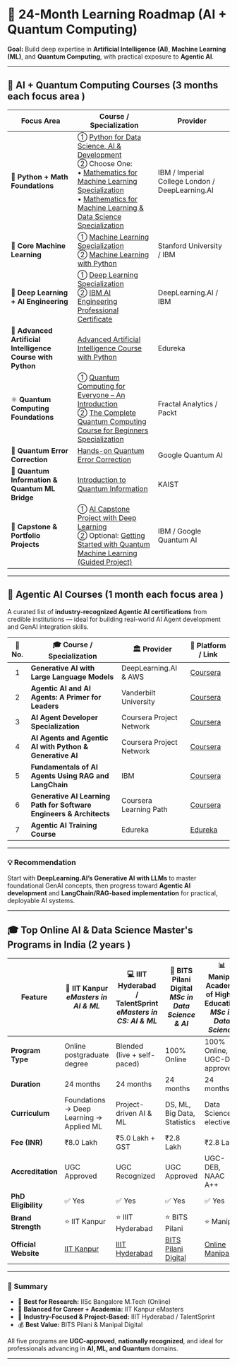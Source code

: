 # 🧭 24-Month Learning Roadmap (AI + Quantum Computing)

**Goal:** Build deep expertise in **Artificial Intelligence (AI)**, **Machine Learning (ML)**, and **Quantum Computing**, with practical exposure to **Agentic AI**.

---

## 📘 AI + Quantum Computing Courses (3 months each focus area )

| **Focus Area** | **Course / Specialization** | **Provider** |
|----------------|-----------------------------|---------------|
| 🧮 **Python + Math Foundations** | ① [Python for Data Science, AI & Development](https://www.coursera.org/learn/python-for-applied-data-science-ai) <br>② Choose One:<br>• [Mathematics for Machine Learning Specialization](https://www.coursera.org/specializations/mathematics-machine-learning)<br>• [Mathematics for Machine Learning & Data Science Specialization](https://www.coursera.org/specializations/mathematics-for-machine-learning-and-data-science) | IBM / Imperial College London / DeepLearning.AI |
| 🤖 **Core Machine Learning** | ① [Machine Learning Specialization](https://www.coursera.org/specializations/machine-learning-introduction)<br>② [Machine Learning with Python](https://www.coursera.org/learn/machine-learning-with-python) | Stanford University / IBM |
| 🧠 **Deep Learning + AI Engineering** | ① [Deep Learning Specialization](https://www.coursera.org/specializations/deep-learning)<br>② [IBM AI Engineering Professional Certificate](https://www.coursera.org/professional-certificates/ai-engineer) | DeepLearning.AI / IBM |
| 🧩 **Advanced Artificial Intelligence Course with Python** | [Advanced Artificial Intelligence Course with Python](https://www.edureka.co/advanced-artificial-intelligence-course-python) | Edureka |
| ⚛️ **Quantum Computing Foundations** | ① [Quantum Computing for Everyone – An Introduction](https://www.coursera.org/learn/quantum-computing-for-everyone-an-introduction)<br>② [The Complete Quantum Computing Course for Beginners Specialization](https://www.coursera.org/specializations/packt-the-complete-quantum-computing-course-for-beginners) | Fractal Analytics / Packt |
| 🧠 **Quantum Error Correction** | [Hands-on Quantum Error Correction](https://www.coursera.org/learn/quantum-error-correction) | Google Quantum AI |
| 🔐 **Quantum Information & Quantum ML Bridge** | [Introduction to Quantum Information](https://www.coursera.org/learn/introduction-to-quantum-information) | KAIST |
| 🚀 **Capstone & Portfolio Projects** | ① [AI Capstone Project with Deep Learning](https://www.coursera.org/learn/ai-deep-learning-capstone)<br>② Optional: [Getting Started with Quantum Machine Learning (Guided Project)](https://www.coursera.org/projects/getting-started-with-quantum-machine-learning) | IBM / Google Quantum AI |

---

## 🧠 Agentic AI Courses (1 month each focus area )

A curated list of **industry-recognized Agentic AI certifications** from credible institutions — ideal for building real-world AI Agent development and GenAI integration skills.

| 🧩 **No.** | 🎓 **Course / Specialization** | 🏛️ **Provider** | 🔗 **Platform / Link** |
|:-----------:|-------------------------------|------------------|------------------------|
| 1 | **Generative AI with Large Language Models** | DeepLearning.AI & AWS | [Coursera](https://www.coursera.org/learn/generative-ai-with-llms) |
| 2 | **Agentic AI and AI Agents: A Primer for Leaders** | Vanderbilt University | [Coursera](https://www.coursera.org/learn/agentic-ai) |
| 3 | **AI Agent Developer Specialization** | Coursera Project Network | [Coursera](https://www.coursera.org/specializations/ai-agents) |
| 4 | **AI Agents and Agentic AI with Python & Generative AI** | Coursera Project Network | [Coursera](https://www.coursera.org/learn/ai-agents-python) |
| 5 | **Fundamentals of AI Agents Using RAG and LangChain** | IBM | [Coursera](https://www.coursera.org/learn/fundamentals-of-ai-agents-using-rag-and-langchain) |
| 6 | **Generative AI Learning Path for Software Engineers & Architects** | Coursera Learning Path | [Coursera](https://www.coursera.org/programs/school-of-data-management-sieb0/learning-path/genai-learning-path-swe-architecture-intermediate-i46b1) |
| 7 | **Agentic AI Training Course** | Edureka | [Edureka](https://www.edureka.co/agentic-ai-training-course) |

---

### 💡 Recommendation
Start with **DeepLearning.AI’s Generative AI with LLMs** to master foundational GenAI concepts, then progress toward **Agentic AI development** and **LangChain/RAG-based implementation** for practical, deployable AI systems.

---

## 🎓 Top Online AI & Data Science Master's Programs in India (2 years )

| **Feature** | 🧠 **IIT Kanpur** <br> *eMasters in AI & ML* | 💻 **IIIT Hyderabad / TalentSprint** <br> *eMasters in CS: AI & ML* | 🧮 **BITS Pilani Digital** <br> *MSc in Data Science & AI* | 📊 **Manipal Academy of Higher Education** <br> *MSc in Data Science* | ⚛️ **IISc Bangalore** <br> *M.Tech (Online) in AI* |
|--------------|---------------------------------------------|---------------------------------------------------------------|------------------------------------------------------------|---------------------------------------------------------------|----------------------------------------------------|
| **Program Type** | Online postgraduate degree | Blended (live + self-paced) | 100% Online | 100% Online, UGC-DEB approved | Online degree (employer-nominated) |
| **Duration** | 24 months | 24 months | 24 months | 24 months | 2–3 years |
| **Curriculum** | Foundations → Deep Learning → Applied ML | Project-driven AI & ML | DS, ML, Big Data, Statistics | Data Science + electives | Core AI + Research + Industry Project |
| **Fee (INR)** | ₹8.0 Lakh | ₹5.0 Lakh + GST | ₹2.8 Lakh | ₹2.8 Lakh | ₹9.0 Lakh |
| **Accreditation** | UGC Approved | UGC Recognized | UGC Approved | UGC-DEB, NAAC A++ | UGC Approved |
| **PhD Eligibility** | ✅ Yes | ✅ Yes | ✅ Yes | ✅ Yes | ✅ Yes |
| **Brand Strength** | ⭐ IIT Kanpur | ⭐ IIIT Hyderabad | ⭐ BITS Pilani | ⭐ Manipal | 🌟 IISc Bangalore |
| **Official Website** | [IIT Kanpur](https://online.iitk.ac.in/emasters/aiml/) | [IIIT Hyderabad](https://talentsprint.com/course/emasters-in-computer-science-ai-machine-learning) | [BITS Pilani Digital](https://bitspilani-digital.edu.in/msc-in-data-science-and-artificial-intelligence) | [Online Manipal](https://www.onlinemanipal.com/msc-ds-popup) | [IISc Bangalore CCE](https://cce.iisc.ac.in/iken/mtech-online/artificial-intelligence/) |

---

### 🧭 Summary

- 🏅 **Best for Research:** IISc Bangalore M.Tech (Online)  
- 🎯 **Balanced for Career + Academia:** IIT Kanpur eMasters  
- 💼 **Industry-Focused & Project-Based:** IIIT Hyderabad / TalentSprint  
- 💰 **Best Value:** BITS Pilani & Manipal Digital  

All five programs are **UGC-approved**, **nationally recognized**, and ideal for professionals advancing in **AI, ML, and Quantum** domains.

---
